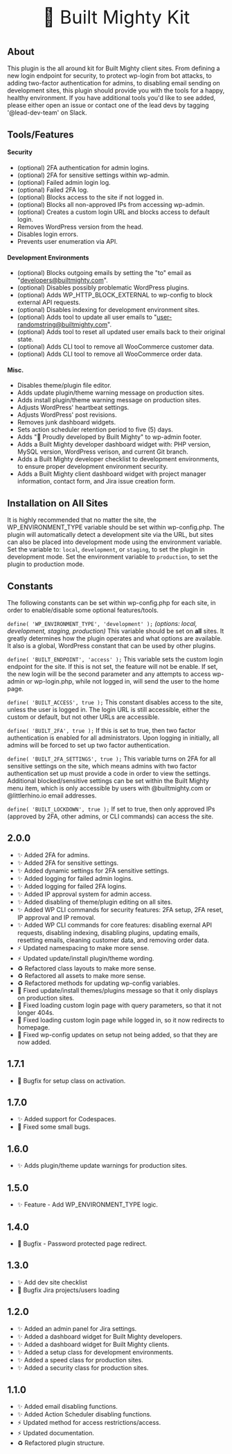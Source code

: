 <p align="center" style="font-size:42px !important;">🚀 Built Mighty Kit</p>

## About
This plugin is the all around kit for Built Mighty client sites. From defining a new login endpoint for security, to protect wp-login from bot attacks, to adding two-factor authentication for admins, to disabling email sending on development sites, this plugin should provide you with the tools for a happy, healthy environment. If you have additional tools you'd like to see added, please either open an issue or contact one of the lead devs by tagging '@lead-dev-team' on Slack.

## Tools/Features
#### Security
* (optional) 2FA authentication for admin logins.
* (optional) 2FA for sensitive settings within wp-admin.
* (optional) Failed admin login log.
* (optional) Failed 2FA log.
* (optional) Blocks access to the site if not logged in.
* (optional) Blocks all non-approved IPs from accessing wp-admin.
* (optional) Creates a custom login URL and blocks access to default login.
* Removes WordPress version from the head.
* Disables login errors.
* Prevents user enumeration via API.

#### Development Environments
* (optional) Blocks outgoing emails by setting the "to" email as "developers@builtmighty.com".
* (optional) Disables possibly problematic WordPress plugins.
* (optional) Adds WP_HTTP_BLOCK_EXTERNAL to wp-config to block external API requests.
* (optional) Disables indexing for development environment sites.
* (optional) Adds tool to update all user emails to "user-randomstring@builtmighty.com".
* (optional) Adds tool to reset all updated user emails back to their original state.
* (optional) Adds CLI tool to remove all WooCommerce customer data.
* (optional) Adds CLI tool to remove all WooCommerce order data.

#### Misc.
* Disables theme/plugin file editor.
* Adds update plugin/theme warning message on production sites.
* Adds install plugin/theme warning message on production sites.
* Adjusts WordPress' heartbeat settings.
* Adjusts WordPress' post revisions.
* Removes junk dashboard widgets.
* Sets action scheduler retention period to five (5) days.
* Adds "🔨 Proudly developed by Built Mighty" to wp-admin footer.
* Adds a Built Mighty developer dashboard widget with: PHP version, MySQL version, WordPress verison, and current Git branch.
* Adds a Built Mighty developer checklist to development environments, to ensure proper development environment security.
* Adds a Built Mighty client dashboard widget with project manager information, contact form, and Jira issue creation form.

## Installation on All Sites
It is highly recommended that no matter the site, the WP_ENVIRONMENT_TYPE variable should be set within wp-config.php. The plugin will automatically detect a development site via the URL, but sites can also be placed into development mode using the environment variable. Set the variable to: `local`, `development`, or `staging`, to set the plugin in development mode. Set the environment variable to `production`, to set the plugin to production mode.

## Constants
The following constants can be set within wp-config.php for each site, in order to enable/disable some optional features/tools.

`define( 'WP_ENVIRONMENT_TYPE', 'development' );`
*(options: local, development, staging, production)*
This variable should be set on **all** sites. It greatly determines how the plugin operates and what options are available. It also is a global, WordPress constant that can be used by other plugins.

`define( 'BUILT_ENDPOINT', 'access' );`
This variable sets the custom login endpoint for the site. If this is not set, the feature will not be enable. If set, the new login will be the second parameter and any attempts to access wp-admin or wp-login.php, while not logged in, will send the user to the home page.

`define( 'BUILT_ACCESS', true );`
This constant disables access to the site, unless the user is logged in. The login URL is still accessible, either the custom or default, but not other URLs are accessible.

`define( 'BUILT_2FA', true );`
If this is set to true, then two factor authentication is enabled for all administrators. Upon logging in initially, all admins will be forced to set up two factor authentication.

`define( 'BUILT_2FA_SETTINGS', true );`
This variable turns on 2FA for all sensitive settings on the site, which means admins with two factor authentication set up must provide a code in order to view the settings. Additional blocked/sensitive settings can be set within the Built Mighty menu item, which is only accessible by users with @builtmighty.com or @littlerhino.io email addresses.

`define( 'BUILT_LOCKDOWN', true );`
If set to true, then only approved IPs (approved by 2FA, other admins, or CLI commands) can access the site.

## 2.0.0
* ✨ Added 2FA for admins.
* ✨ Added 2FA for sensitive settings.
* ✨ Added dynamic settings for 2FA sensitive settings.
* ✨ Added logging for failed admin logins.
* ✨ Added logging for failed 2FA logins.
* ✨ Added IP approval system for admin access.
* ✨ Added disabling of theme/plugin editing on all sites.
* ✨ Added WP CLI commands for security features: 2FA setup, 2FA reset, IP approval and IP removal.
* ✨ Added WP CLI commands for core features: disabling exernal API requests, disabling indexing, disabling plugins, updating emails, resetting emails, cleaning customer data, and removing order data.
* ⚡️ Updated namespacing to make more sense.
* ⚡️ Updated update/install plugin/theme wording.
* ♻️ Refactored class layouts to make more sense.
* ♻️ Refactored all assets to make more sense.
* ♻️ Refactored methods for updating wp-config variables.
* 🐛 Fixed update/install themes/plugins message so that it only displays on production sites.
* 🐛 Fixed loading custom login page with query parameters, so that it not longer 404s.
* 🐛 Fixed loading custom login page while logged in, so it now redirects to homepage.
* 🐛 Fixed wp-config updates on setup not being added, so that they are now added.

## 1.7.1
* 🐛 Bugfix for setup class on activation.

## 1.7.0
* ✨ Added support for Codespaces.
* 🐛 Fixed some small bugs.

## 1.6.0
* ✨ Adds plugin/theme update warnings for production sites.

## 1.5.0
* ✨ Feature - Add WP_ENVIRONMENT_TYPE logic.

## 1.4.0
* 🐛 Bugfix - Password protected page redirect.

## 1.3.0
* ✨ Add dev site checklist
* 🐛 Bugfix Jira projects/users loading

## 1.2.0
* ✨ Added an admin panel for Jira settings.
* ✨ Added a dashboard widget for Built Mighty developers.
* ✨ Added a dashboard widget for Built Mighty clients.
* ✨ Added a setup class for development environments.
* ✨ Added a speed class for production sites.
* ✨ Added a security class for production sites.

## 1.1.0
* ✨ Added email disabling functions.
* ✨ Added Action Scheduler disabling functions.
* ⚡️ Updated method for access restrictions/access.
* ⚡️ Updated documentation.
* ♻️ Refactored plugin structure.

